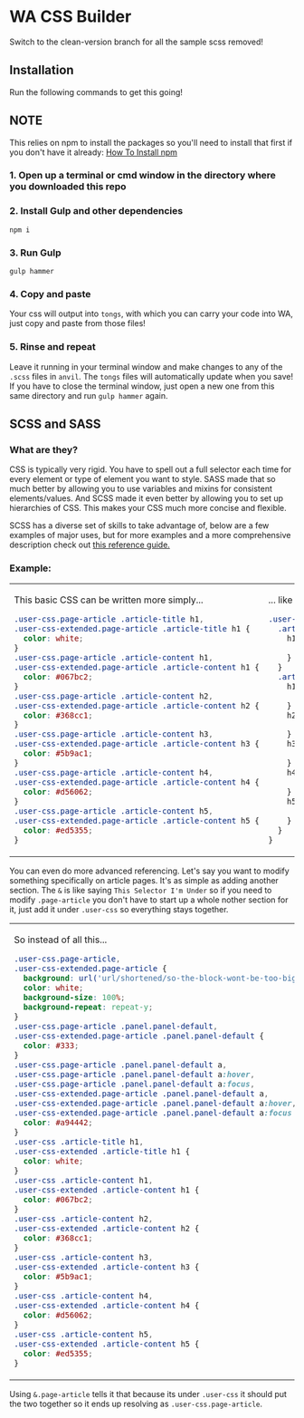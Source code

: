 # WA CSS Builder

Switch to the clean-version branch for all the sample scss removed!

## Installation

Run the following commands to get this going!

## NOTE

This relies on npm to install the packages so you'll need to install that first if you don't have it already: [How To Install npm](https://www.npmjs.com/get-npm)

### 1. Open up a terminal or cmd window in the directory where you downloaded this repo

### 2. Install Gulp and other dependencies

```cli
npm i
```

### 3. Run Gulp

```cli
gulp hammer
```

### 4. Copy and paste

Your css will output into `tongs`, with which you can carry your code into WA, just copy and paste from those files!

### 5. Rinse and repeat

Leave it running in your terminal window and make changes to any of the `.scss` files in `anvil`. The `tongs` files will automatically update when you save! If you have to close the terminal window, just open a new one from this same directory and run `gulp hammer` again.

## SCSS and SASS

### What are they?

CSS is typically very rigid. You have to spell out a full selector each time for every element or type of element you want to style. SASS made that so much better by allowing you to use variables and mixins for consistent elements/values. And SCSS made it even better by allowing you to set up hierarchies of CSS. This makes your CSS much more concise and flexible.

SCSS has a diverse set of skills to take advantage of, below are a few examples of major uses, but for more examples and a more comprehensive description check out [this reference guide.](http://sass-lang.com/guide)

### Example:

<table style="width: 100%;">
<tr style="width: 100%;">
<td style="width: 50%; position: relative; top: 0;">

This basic CSS can be written more simply...

```css
.user-css.page-article .article-title h1,
.user-css-extended.page-article .article-title h1 {
  color: white;
}
.user-css.page-article .article-content h1,
.user-css-extended.page-article .article-content h1 {
  color: #067bc2;
}
.user-css.page-article .article-content h2,
.user-css-extended.page-article .article-content h2 {
  color: #368cc1;
}
.user-css.page-article .article-content h3,
.user-css-extended.page-article .article-content h3 {
  color: #5b9ac1;
}
.user-css.page-article .article-content h4,
.user-css-extended.page-article .article-content h4 {
  color: #d56062;
}
.user-css.page-article .article-content h5,
.user-css-extended.page-article .article-content h5 {
  color: #ed5355;
}
```

</td>
<td style="width: 50%; position: relative; top: 0;">

... like this!

```scss
.user-css {
  .article-title {
    h1 {
      color: white;
    }
  }
  .article-content {
    h1 {
      color: #067bc2;
    }
    h2 {
      color: #368cc1;
    }
    h3 {
      color: #5b9ac1;
    }
    h4 {
      color: #d56062;
    }
    h5 {
      color: #ed5355;
    }
  }
}
```

</td>
</tr>
</table>

You can even do more advanced referencing. Let's say you want to modify something specifically on article pages. It's as simple as adding another section. The `&` is like saying `This Selector I'm Under` so if you need to modify `.page-article` you don't have to start up a whole nother section for it, just add it under `.user-css` so everything stays together.

<table style="width: 100%;">
<tr style="width: 100%;">
<td style="width: 50%; position: relative; top: 0;">

So instead of all this...

```css
.user-css.page-article,
.user-css-extended.page-article {
  background: url('url/shortened/so-the-block-wont-be-too-big');
  color: white;
  background-size: 100%;
  background-repeat: repeat-y;
}
.user-css.page-article .panel.panel-default,
.user-css-extended.page-article .panel.panel-default {
  color: #333;
}
.user-css.page-article .panel.panel-default a,
.user-css.page-article .panel.panel-default a:hover,
.user-css.page-article .panel.panel-default a:focus,
.user-css-extended.page-article .panel.panel-default a,
.user-css-extended.page-article .panel.panel-default a:hover,
.user-css-extended.page-article .panel.panel-default a:focus {
  color: #a94442;
}
.user-css .article-title h1,
.user-css-extended .article-title h1 {
  color: white;
}
.user-css .article-content h1,
.user-css-extended .article-content h1 {
  color: #067bc2;
}
.user-css .article-content h2,
.user-css-extended .article-content h2 {
  color: #368cc1;
}
.user-css .article-content h3,
.user-css-extended .article-content h3 {
  color: #5b9ac1;
}
.user-css .article-content h4,
.user-css-extended .article-content h4 {
  color: #d56062;
}
.user-css .article-content h5,
.user-css-extended .article-content h5 {
  color: #ed5355;
}
```

</td>
<td style="width: 50%; position: relative; top: 0;">

... you just add a bit more like this!

```scss
.user-css {
  &.page-article {
    background: url('url/shortened/so-the-block-wont-be-too-big');
    color: white;
    background-size: 100%;
    background-repeat: repeat-y;
    .panel.panel-default {
      color: $soft-black;
      a,
      a:hover,
      a:focus {
        color: #a94442;
      }
    }
  }

  .article-title {
    h1 {
      color: white;
    }
  }
  .article-content {
    h1 {
      color: #067bc2;
    }
    h2 {
      color: #368cc1;
    }
    h3 {
      color: #5b9ac1;
    }
    h4 {
      color: #d56062;
    }
    h5 {
      color: #ed5355;
    }
  }
}
```

</td>
</tr>
</table>

Using `&.page-article` tells it that because its under `.user-css` it should put the two together so it ends up resolving as `.user-css.page-article`.

